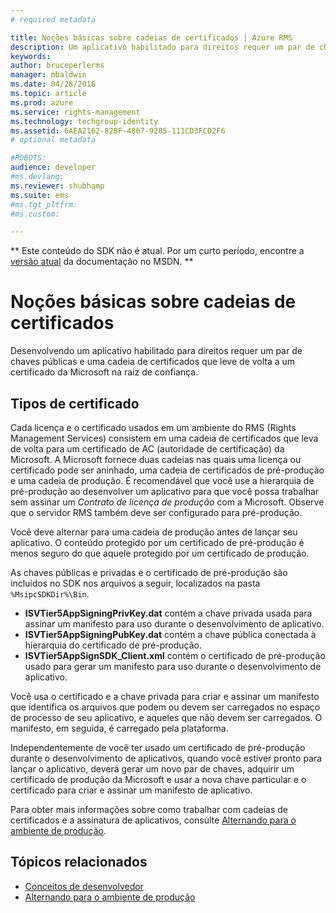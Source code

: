 ```yaml
---
# required metadata

title: Noções básicas sobre cadeias de certificados | Azure RMS
description: Um aplicativo habilitado para direitos requer um par de chaves públicas e uma cadeia de certificados que leve de volta a um certificado da Microsoft na raiz de confiança
keywords:
author: bruceperlerms
manager: mbaldwin
ms.date: 04/28/2016
ms.topic: article
ms.prod: azure
ms.service: rights-management
ms.technology: techgroup-identity
ms.assetid: 6AEA2162-82BF-4867-9285-111CD3FCD2F6
# optional metadata

#ROBOTS:
audience: developer
#ms.devlang:
ms.reviewer: shubhamp
ms.suite: ems
#ms.tgt_pltfrm:
#ms.custom:

---
```

** Este conteúdo do SDK não é atual. Por um curto período, encontre a [versão atual](https://msdn.microsoft.com/library/windows/desktop/hh535290(v=vs.85).aspx) da documentação no MSDN. **
# Noções básicas sobre cadeias de certificados

Desenvolvendo um aplicativo habilitado para direitos requer um par de chaves públicas e uma cadeia de certificados que leve de volta a um certificado da Microsoft na raiz de confiança.

## Tipos de certificado

Cada licença e o certificado usados em um ambiente do RMS (Rights Management Services) consistem em uma cadeia de certificados que leva de volta para um certificado de AC (autoridade de certificação) da Microsoft. A Microsoft fornece duas cadeias nas quais uma licença ou certificado pode ser aninhado, uma cadeia de certificados de pré-produção e uma cadeia de produção. É recomendável que você use a hierarquia de pré-produção ao desenvolver um aplicativo para que você possa trabalhar sem assinar um *Contrato de licença de produção* com a Microsoft. Observe que o servidor RMS também deve ser configurado para pré-produção.

Você deve alternar para uma cadeia de produção antes de lançar seu aplicativo. O conteúdo protegido por um certificado de pré-produção é menos seguro do que aquele protegido por um certificado de produção.

As chaves públicas e privadas e o certificado de pré-produção são incluídos no SDK nos arquivos a seguir, localizados na pasta `%MsipcSDKDir%\Bin`.

- **ISVTier5AppSigningPrivKey.dat** contém a chave privada usada para assinar um manifesto para uso durante o desenvolvimento de aplicativo.
- **ISVTier5AppSigningPubKey.dat** contém a chave pública conectada à hierarquia do certificado de pré-produção.
- **ISVTier5AppSignSDK_Client.xml** contém o certificado de pré-produção usado para gerar um manifesto para uso durante o desenvolvimento de aplicativo.

 

Você usa o certificado e a chave privada para criar e assinar um manifesto que identifica os arquivos que podem ou devem ser carregados no espaço de processo de seu aplicativo, e aqueles que não devem ser carregados. O manifesto, em seguida, é carregado pela plataforma.

Independentemente de você ter usado um certificado de pré-produção durante o desenvolvimento de aplicativos, quando você estiver pronto para lançar o aplicativo, deverá gerar um novo par de chaves, adquirir um certificado de produção da Microsoft e usar a nova chave particular e o certificado para criar e assinar um manifesto de aplicativo.

Para obter mais informações sobre como trabalhar com cadeias de certificados e a assinatura de aplicativos, consulte [Alternando para o ambiente de produção](switching-to-the-production-environment.md).

## Tópicos relacionados

* [Conceitos de desenvolvedor](ad-rms-concepts-nav.md)
* [Alternando para o ambiente de produção](switching-to-the-production-environment.md)
 

 


<!--HONumber=Jun16_HO1-->


